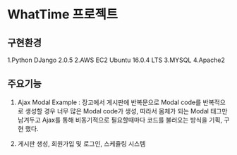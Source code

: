 # WhatTime 프로젝트
## 구현환경
  1.Python DJango 2.0.5
  2.AWS EC2 Ubuntu 16.0.4 LTS
  3.MYSQL
  4.Apache2
 
## 주요기능
  1. Ajax Modal Example : 장고에서 게시판에 반복문으로 Modal code를 반복적으로 생성할 경우 너무 많은 Modal code가 생성,
   따라서 몸체가 되는 Modal 태그만 남겨두고 Ajax를 통해 비동기적으로 필요할때마다 코드를 불러오는 방식을 기획, 구현 했다.
  
  2. 게시판 생성, 회원가입 및 로그인, 스케쥴링 시스템
